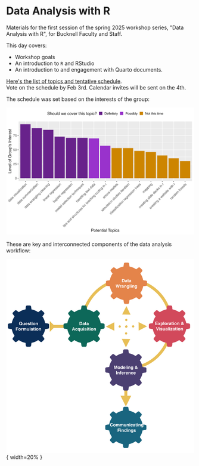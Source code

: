 # Data Analysis with R

Materials for the first session 
of the spring 2025 workshop series, "Data Analysis with R", 
for Bucknell Faculty and Staff.

This day covers:

* Workshop goals
* An introduction to `R` and RStudio
* An introduction to and engagement with Quarto documents.

[Here's the list of topics and tentative schedule](https://docs.google.com/spreadsheets/d/1cxYbHk5D_Jkh6nMahqio5eq4zOwnVbeleTcsos6blhs/edit?usp=sharing).  
Vote on the schedule by Feb 3rd.  Calendar invites will be sent on the 4th.

The schedule was set based on the interests of the group:

![](img/interests.png)


These are key and interconnected components of the data analysis workflow:

![](img/DAW.jpeg){ width=20% }
